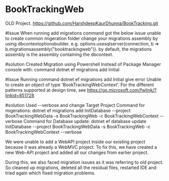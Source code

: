 # BookTrackingWeb

OLD Project. https://github.com/HarshdeepKaurDhunna/BookTracking.git

#Issue When running add migrations command got the below issue unable to create common migeration folder
change your migrations assembly by using dbcontextoptionsbuilder. e.g. options.usesqlserver(connection, b => b.migrationsassembly("booktrackingweb")). by default, the migrations assembly is the assembly containing the dbcontext.

#solution 
Created Migration using Powershell Instead of Package Manager console with: command dotnet ef migrations add Initial

#Issue Running command dotnet ef migrations add Initial give error
Unable to create an object of type 'BookTrackingWebContext'. For the different patterns supported at design time, see https://go.microsoft.com/fwlink/?linkid=851728

#solution Used --verbose and change Target Project
Command for migerations: dotnet ef migrations add InitDatabase --project BookTrackingWebData -s BookTrackingWeb -c BookTrackingWebContext --verbose 
Command for Database update: dotnet ef database update InitDatabase --project BookTrackingWebData -s BookTrackingWeb -c BookTrackingWebContext --verbose

We were unable to add a WebAPI project inside our existing project because it was already a WebMVC project. To fix this, we have created a new Web-API project and added all our changes from earlier project.

During this, we also faced migration issues as it was referring to old project. So cleaned up migrations, deleted all the residual files, restarted IDE and tried again which fixed migration problems.

